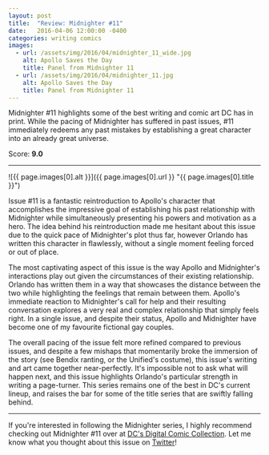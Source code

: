 ```yaml
---
layout: post
title:  "Review: Midnighter #11"
date:   2016-04-06 12:00:00 -0400
categories: writing comics
images:
  - url: /assets/img/2016/04/midnighter_11_wide.jpg
    alt: Apollo Saves the Day
    title: Panel from Midnighter 11
  - url: /assets/img/2016/04/midnighter_11.jpg
    alt: Apollo Saves the Day
    title: Panel from Midnighter 11
---
```

Midnighter #11 highlights some of the best writing and comic art DC has in print. While the pacing of Midnighter has suffered in past issues, #11 immediately redeems any past mistakes by establishing a great character into an already great universe.

<p class="center">Score: <strong>9.0</strong></p>

<hr>

![{{ page.images[0].alt }}]({{ page.images[0].url }} "{{ page.images[0].title }}")

Issue #11 is a fantastic reintroduction to Apollo's character that accomplishes the impressive goal of establishing his past relationship with Midnighter while simultaneously presenting his powers and motivation as a hero. The idea behind his reintroduction made me hesitant about this issue due to the quick pace of Midnighter's plot thus far, however Orlando has written this character in flawlessly, without a single moment feeling forced or out of place.

The most captivating aspect of this issue is the way Apollo and Midnighter's interactions play out given the circumstances of their existing relationship. Orlando has written them in a way that showcases the distance between the two while highlighting the feelings that remain between them. Apollo's immediate reaction to Midnighter's call for help and their resulting conversation explores a very real and complex relationship that simply feels right. In a single issue, and despite their status, Apollo and Midnighter have become one of my favourite fictional gay couples.

The overall pacing of the issue felt more refined compared to previous issues, and despite a few mishaps that momentarily broke the immersion of the story (see Bendix ranting, or the Unified's costume), this issue's writing and art came together near-perfectly. It's impossible not to ask what will happen next, and this issue highlights Orlando's particular strength in writing a page-turner. This series remains one of the best in DC's current lineup, and raises the bar for some of the title series that are swiftly falling behind.

<hr>

If you're interested in following the Midnighter series, I highly recommend checking out Midnighter #11 over at [DC's Digital Comic Collection](//www.readdcentertainment.com/Midnighter-2015-11/digital-comic/T1421800115001). Let me know what you thought about this issue on [Twitter](//twitter.com/joshdrink)!
